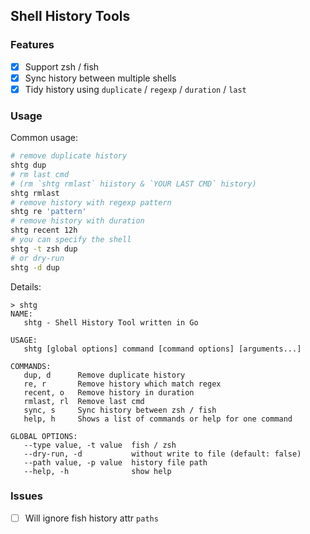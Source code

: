 ## Shell History Tools

### Features
- [x] Support zsh / fish
- [x] Sync history between multiple shells
- [x] Tidy history using `duplicate` / `regexp` / `duration` / `last`

### Usage
Common usage:
```bash
# remove duplicate history
shtg dup
# rm last cmd
# (rm `shtg rmlast` hiistory & `YOUR LAST CMD` history)
shtg rmlast
# remove history with regexp pattern
shtg re 'pattern'
# remove history with duration
shtg recent 12h
# you can specify the shell
shtg -t zsh dup
# or dry-run
shtg -d dup
```

Details:
```
> shtg
NAME:
   shtg - Shell History Tool written in Go

USAGE:
   shtg [global options] command [command options] [arguments...]

COMMANDS:
   dup, d      Remove duplicate history
   re, r       Remove history which match regex
   recent, o   Remove history in duration
   rmlast, rl  Remove last cmd
   sync, s     Sync history between zsh / fish
   help, h     Shows a list of commands or help for one command

GLOBAL OPTIONS:
   --type value, -t value  fish / zsh
   --dry-run, -d           without write to file (default: false)
   --path value, -p value  history file path
   --help, -h              show help
```

### Issues
- [ ] Will ignore fish history attr `paths`